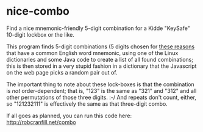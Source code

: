 # nice-combo
Find a nice mnemonic-friendly 5-digit combination for a Kidde "KeySafe" 10-digit lockbox or the like.

This program finds 5-digit combinations (5 digits chosen for [these reasons](https://boards.straightdope.com/sdmb/showthread.php?t=791728) that have a common English word mnemonic, using one of the Linux dictionaries and some Java code to create a list of all found combinations; this is then stored in a very stupid fashion in a dictionary that the Javascript on the web page picks a random pair out of.


The important thing to note about these lock-boxes is that the combination is *not* order-dependent; that is, "123" is the same as "321" and "312" and all other permutations of those three digits. :-/ And repeats don't count, either, so "121232111" is effectively the same as that three-digit combo.

If all goes as planned, you can run this code here: <a href="http://robcranfill.net/combo" target="_blank">http://robcranfill.net/combo</a>
